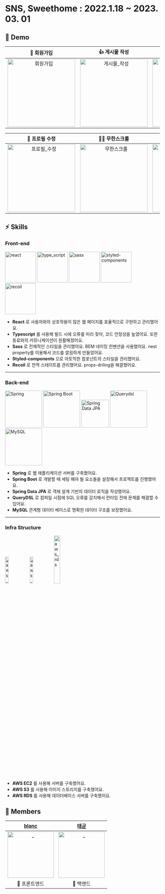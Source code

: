 # SNS, Sweethome : 2022.1.18 ~ 2023. 03. 01

## 🚀 Demo

|                                                                 💖 회원가입                                                                  |                                                                 👍 게시물 작성                                                                  |                                                                 🌟 유저 페이지                                                                  |                                                                 🍓 댓글 작성                                                                  |
| :------------------------------------------------------------------------------------------------------------------------------------------: | :---------------------------------------------------------------------------------------------------------------------------------------------: | :---------------------------------------------------------------------------------------------------------------------------------------------: | :-------------------------------------------------------------------------------------------------------------------------------------------: |
| <img src="https://user-images.githubusercontent.com/79697414/222046919-b80d3f3d-1038-427c-acbb-1e44ca402aac.gif" alt="회원가입" width=220px> | <img src="https://user-images.githubusercontent.com/79697414/222048759-a6d91c8d-f111-49cd-94b1-3e8ab23ae124.gif" alt="게시물_작성" width=220px> | <img src="https://user-images.githubusercontent.com/79697414/222049707-b717559c-2ada-414c-9714-d4b236c7d7ec.gif" alt="유저_페이지" width=220px> | <img src="https://user-images.githubusercontent.com/79697414/222051675-c86221e3-45b8-48c2-b304-0042d05321da.gif" alt="댓글_작성" width=220px> |

|                                                                 🧐 프로필 수정                                                                  |                                                                 👩‍💻 무한스크롤                                                                  |                                                                 🧑‍💻 좋아요                                                                  |                                                                 🔎 팔로우 요청                                                                  |
| :---------------------------------------------------------------------------------------------------------------------------------------------: | :--------------------------------------------------------------------------------------------------------------------------------------------: | :----------------------------------------------------------------------------------------------------------------------------------------: | :---------------------------------------------------------------------------------------------------------------------------------------------: |
| <img src="https://user-images.githubusercontent.com/79697414/222052299-9825202e-5a59-4cd6-9e86-c2c00e7c96a8.gif" alt="프로필_수정" width=220px> | <img src="https://user-images.githubusercontent.com/79697414/222056148-dae7090a-5393-4e55-a385-a5ffbdb87cdb.gif" alt="무한스크롤" width=220px> | <img src="https://user-images.githubusercontent.com/79697414/222056924-6a011743-24ec-4424-8343-88a6bff39823.gif" alt="좋아요" width=220px> | <img src="https://user-images.githubusercontent.com/79697414/222060237-5c5d93fd-d410-4305-82da-df029c85b19c.gif" alt="팔로우_요청" width=220px> |

## ⚡️ Skills

### Front-end

<p>
  <img src="https://user-images.githubusercontent.com/52682603/138834243-fb74d81e-e90d-4c6a-8793-05df588f59ab.png" alt="react" width=100px>
  <img src="https://user-images.githubusercontent.com/52682603/138834262-a7af2293-e398-416d-8dd3-ff5fab8cb80d.png" alt="type_script" width=100px>
  <img src="https://user-images.githubusercontent.com/79697414/222064723-894fc2e3-4d22-46e7-a787-e595d8332a2b.png" alt="sass" width=100px>
  <img src="https://user-images.githubusercontent.com/79697414/222065199-660f1706-d1e7-42a0-973f-e08586ce0ae6.png" alt="styled-components" width=100px>
  <img src="https://user-images.githubusercontent.com/79697414/222065774-73a41838-bf3f-4ae5-a270-e10cba460bbf.png" alt="recoil" width=100px height=100px>

</p>

- **React** 로 사용자와의 상호작용이 많은 웹 페이지를 효율적으로 구현하고 관리했어요.
- **Typescript** 를 사용해 빌드 시에 오류를 미리 찾아, 코드 안정성을 높였어요. 또한 동료와의 커뮤니케이션이 원활해졌어요.
- **Sass** 로 전체적인 스타일을 관리했어요. BEM 네이밍 컨벤션을 사용했어요. nest property를 이용해서 코드를 깔끔하게 만들었어요.
- **Styled-components** 으로 아토믹한 컴포넌트의 스타일을 관리했어요.
- **Recoil** 로 전역 스테이트를 관리했어요. props-driling을 해결했어요.

---
### Back-end

<p>
  <img src="https://www.svgrepo.com/show/354380/spring-icon.svg" alt="Spring" width="120px">
  <img src="https://spring.io/img/projects/spring-boot.svg" alt="Spring Boot" width="120px">
  <img src="https://spring.io/img/projects/spring-data.svg" alt="Spring Data JPA" width=90px>
  <img src="https://user-images.githubusercontent.com/52682603/138834280-73acd37b-97ef-4136-b58e-6138eb4fcc46.png" alt="Querydsl" width=120px>
  <img src="https://cdn-icons-png.flaticon.com/512/919/919836.png" alt="MySQL" width=120px>
</p>

- **Spring** 로 웹 애플리케이션 서버를 구축했어요. 
- **Spring Boot** 로 개발할 때 세팅 해야 될 요소들을 설정해서 프로젝트를 진행했어요.
- **Spring Data JPA** 로 객체 설계 기반의 데이터 로직을 작성했어요.
- **QueryDSL** 로 컴파일 시점에 SQL 오류를 감지해서 런타임 전에 문제를 해결할 수 있어요.
- **MySQL** 관계형 데이터 베이스로 명확한 데이터 구조를 보장했어요.

---

### Infra Structure

<p>
  <img src="https://user-images.githubusercontent.com/52682603/138834271-9004826c-7b4e-418a-95ea-57d1c05f6e8a.png" alt="aws_ec2" width=15%>
  <img src="https://sonraisecurity.com/wp-content/uploads/aws-s3-icon.png" alt="aws_s3" width="15%">
  <img src="https://blog.kakaocdn.net/dn/b99i7e/btq1JAm6HrX/OYTq97ecLTcYmCU5XYh1j1/img.png" alt="aws_rds" width="20%">
</p>

- **AWS EC2** 를 사용해 서버를 구축했어요.
- **AWS S3** 를 사용해 이미지 스토리지를 구축했어요.
- **AWS RDS** 를 사용해 데이터베이스 서버를 구축했어요.


## 🌈 Members

|                                                   [blanc](https://github.com/1yoouoo)                                                   |                                                                  [태균](https://github.com/taegyun1995)                                                                   |
| :-------------------------------------------------------------------------------------------------------------------------------------: |:-----------------------------------------------------------------------------------------------------------------------------------------------------------------------:|
| <img src="https://user-images.githubusercontent.com/79697414/222067658-76834aa2-504f-484b-8cd9-4a5ac74dfe38.jpeg" width=150px alt="_"/> | <img src="https://img2.daumcdn.net/thumb/R658x0.q70/?fname=https://t1.daumcdn.net/news/202212/02/bemypet/20221202152203492rhcy.jpg" width=150px height=150px  alt="_"/> |
|                                                              🍷 프론트엔드                                                              |                                                                                 🍶 백엔드                                                                                  |
